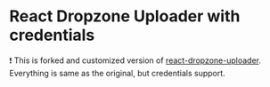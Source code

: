 # React Dropzone Uploader with credentials

❗️ This is forked and customized version of [react-dropzone-uploader](https://react-dropzone-uploader.js.org/). Everything is same as the original, but credentials support.
